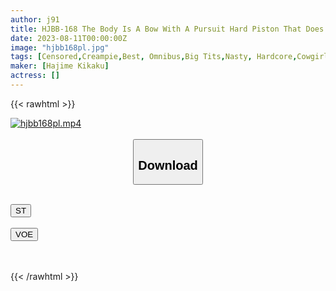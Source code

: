 ```yaml
---
author: j91
title: HJBB-168 The Body Is A Bow With A Pursuit Hard Piston That Does Not End Even If It Goes! Shrimp Warp Convulsions Climax SEX Best 4 Hours
date: 2023-08-11T00:00:00Z
image: "hjbb168pl.jpg"
tags: [Censored,Creampie,Best, Omnibus,Big Tits,Nasty, Hardcore,Cowgirl,4HR+,Back	 ]
maker: [Hajime Kikaku]
actress: []
---
```



{{< rawhtml >}}

<div class="video" data-videoid="Kkke7PryxRu0VVe">
    <a href="javascript:;">
        <img src="https://my.j91.asia/posts/hjbb168pl/hjbb168pl.jpg" width="WIDTH" height="HEIGHT" alt="hjbb168pl.mp4" loading="lazy">
    </a>
</div>

<script type="text/javascript" src="https://j91.asia/asset/on-demand-st.js"></script>

<br>
  <link rel="stylesheet" href="https://j91.asia/asset/bs5.css">
  
  <center>
  <button class="btn btn-primary" type="button" data-bs-toggle="collapse" data-bs-target=".multi-collapse" aria-expanded="false" aria-controls="multiCollapseExample1 multiCollapseExample2"><h2>Download</h2></button></center>
</p>
<div class="row">
  <div class="col">
    <div class="collapse multi-collapse" id="multiCollapseExample1">
      <div class="card card-body">
	      	      <br>
<div class="buttons">  
<a href="https://streamtape.to/v/Kkke7PryxRu0VVe"><button class="btn-hover color-3"><i class="fa fa-download"></i> ST</button></a></div>
    </div>
  </div>
</div>
  <div class="col">
    <div class="collapse multi-collapse" id="multiCollapseExample2">
      <div class="card card-body">
	      <br>
<div class="buttons">
    <a href="https://voe.sx/z3xjxeqxfwj7"><button class="btn-hover color-9"><i class="fa fa-download"></i> VOE</button></a></div>
<br><br>
      </div>
    </div>
  </div>
</div>

{{< /rawhtml >}}